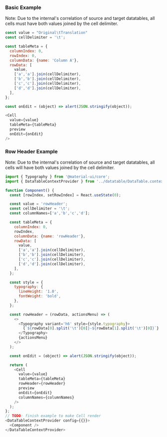 ### Basic Example

Note: Due to the internal's correlation of source and target datatables, all cells must have both values joined by the cell delimiter.

```js
const value = "Original\tTranslation"
const cellDelimiter = '\t';

const tableMeta = {
  columnIndex: 0,
  rowIndex: 0,
  columnData: {name: 'Column A'},
  rowData: [
    value,
    ['a','a'].join(cellDelimiter),
    ['b','b'].join(cellDelimiter),
    ['c','c'].join(cellDelimiter),
    ['d','d'].join(cellDelimiter),
  ],
};

const onEdit = (object) => alert(JSON.stringify(object));

<Cell
  value={value}
  tableMeta={tableMeta}
  preview
  onEdit={onEdit}
/>
```

### Row Header Example

Note: Due to the internal's correlation of source and target datatables, all cells will have both values joined by the cell delimiter.

```js
import { Typography } from '@material-ui/core';
import { DataTableContextProvider } from '../datatable/DataTable.context';

function Component() {
  const [rowIndex, setRowIndex] = React.useState(0);

  const value = 'rowHeader';
  const cellDelimiter = '\t';
  const columnNames=['a','b','c','d'];

  const tableMeta = {
    columnIndex: 0,
    rowIndex,
    columnData: {name: 'rowHeader'},
    rowData: [
      value,
      ['a','a'].join(cellDelimiter),
      ['b','b'].join(cellDelimiter),
      ['c','c'].join(cellDelimiter),
      ['d','d'].join(cellDelimiter),
    ],
  };

  const style = {
    typography: {
      lineHeight: '1.0',
      fontWeight: 'bold',
    },
  };

  const rowHeader = (rowData, actionsMenu) => (
    <>
      <Typography variant='h6' style={style.typography}>
        {`${rowData[0].split('\t')[0]}-${rowData[1].split('\t')[0]}`}
      </Typography>
      {actionsMenu}
    </>
  );

  const onEdit = (object) => alert(JSON.stringify(object));

  return (
    <Cell
      value={value}
      tableMeta={tableMeta}
      rowHeader={rowHeader}
      preview
      onEdit={onEdit}
      columnNames={columnNames}
    />
  );
};
// TODO: finish example to make Cell render
<DataTableContextProvider config={{}}>
  <Component />
</DataTableContextProvider>
```